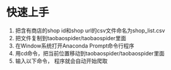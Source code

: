 # 快速上手

1. 把含有商店的shop id和shop url的csv文件命名为shop\_list.csv 
2. 把文件复制到taobaospider/taobaospider里面
3. 在Window系统打开Anaconda Prompt命令行程序
4. 用cd命令，把当前位置移动到taobaospider/taobaospider里面
5. 输入以下命令， 程序就会自动开始爬取



